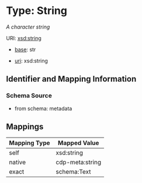 # Type: String




_A character string_



URI: [xsd:string](http://www.w3.org/2001/XMLSchema#string)

* [base](https://w3id.org/linkml/base): str

* [uri](https://w3id.org/linkml/uri): xsd:string









## Identifier and Mapping Information







### Schema Source


* from schema: metadata




## Mappings

| Mapping Type | Mapped Value |
| ---  | ---  |
| self | xsd:string |
| native | cdp-meta:string |
| exact | schema:Text |
